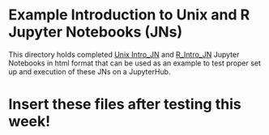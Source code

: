 # Example Introduction to Unix and R Jupyter Notebooks (JNs)

This directory holds completed [Unix Intro_JN](Unix_Intro_JN_06-2021.ipynb) and [R_Intro_JN](R_Intro_JN_06-2021.ipynb) Jupyter Notebooks in html format that can be used as an example to test proper set up and execution of these JNs on a JupyterHub.

# Insert these files after testing this week!
